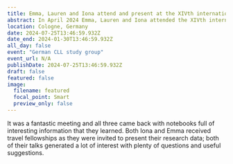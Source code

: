 ```yaml
---
title: Emma, Lauren and Iona attend and present at the XIVth international workshop of the German CLL study group.
abstract: In April 2024 Emma, Lauren and Iona attended the XIVth international workshop of the German CLL study group in Cologne, Germany.
location: Cologne, Germany
date: 2024-07-25T13:46:59.932Z
date_end: 2024-01-30T13:46:59.932Z
all_day: false
event: "German CLL study group"
event_url: N/A
publishDate: 2024-07-25T13:46:59.932Z
draft: false
featured: false
image:
  filename: featured
  focal_point: Smart
  preview_only: false
---
```

It was a fantastic meeting and all three came back with notebooks full of interesting information that they learned. Both Iona and Emma received travel fellowships as they were invited to present their research data; both of their talks generated a lot of interest with plenty of questions and useful suggestions.

